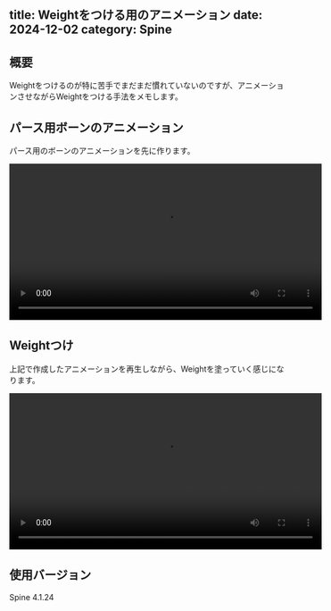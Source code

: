 title: Weightをつける用のアニメーション
date: 2024-12-02
category: Spine
---

## 概要

Weightをつけるのが特に苦手でまだまだ慣れていないのですが、アニメーションさせながらWeightをつける手法をメモします。

## パース用ボーンのアニメーション

パース用のボーンのアニメーションを先に作ります。  

<video src="/img/2024-12-02-weight/Anim.mp4" width="560"  controls></video>

## Weightつけ

上記で作成したアニメーションを再生しながら、Weightを塗っていく感じになります。

<video src="/img/2024-12-02-weight/Weight.mp4" width="560"  controls></video>


## 使用バージョン

Spine 4.1.24